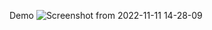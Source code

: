 Demo
![Screenshot from 2022-11-11 14-28-09](https://user-images.githubusercontent.com/47298653/201288860-21b552c8-c316-4c06-9ab7-c3469d6d4714.png)

